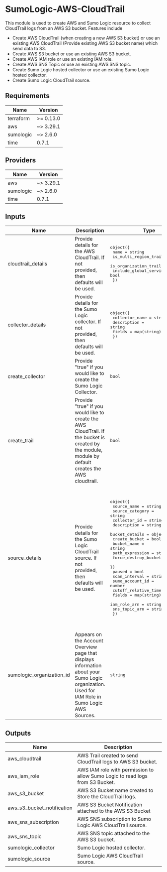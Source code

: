 # SumoLogic-AWS-CloudTrail

This module is used to create AWS and Sumo Logic resource to collect CloudTrail logs from an AWS S3 bucket. Features include
- Create AWS CloudTrail (when creating a new AWS S3 bucket) or use an existing AWS CloudTrail (Provide existing AWS S3 bucket name) which send data to S3.
- Create AWS S3 bucket or use an existing AWS S3 bucket.
- Create AWS IAM role or use an existing IAM role.
- Create AWS SNS Topic or use an existing AWS SNS topic.
- Create Sumo Logic hosted collector or use an existing Sumo Logic hosted collector.
- Create Sumo Logic CloudTrail source.

## Requirements

| Name | Version |
|------|---------|
| terraform | >= 0.13.0 |
| aws | ~> 3.29.1 |
| sumologic | ~> 2.6.0 |
| time | 0.7.1 |

## Providers

| Name | Version |
|------|---------|
| aws | ~> 3.29.1 |
| sumologic | ~> 2.6.0 |
| time | 0.7.1 |

## Inputs

| Name | Description | Type | Default | Required |
|------|-------------|------|---------|:--------:|
| cloudtrail\_details | Provide details for the AWS CloudTrail. If not provided, then defaults will be used. | <pre>object({<br>    name                          = string<br>    is_multi_region_trail         = bool<br>    is_organization_trail         = bool<br>    include_global_service_events = bool<br>  })</pre> | <pre>{<br>  "include_global_service_events": false,<br>  "is_multi_region_trail": false,<br>  "is_organization_trail": false,<br>  "name": "SumoLogic-Terraform-CloudTrail"<br>}</pre> | no |
| collector\_details | Provide details for the Sumo Logic collector. If not provided, then defaults will be used. | <pre>object({<br>    collector_name = string<br>    description    = string<br>    fields         = map(string)<br>  })</pre> | <pre>{<br>  "collector_name": "SumoLogic CloudTrail Collector <AWS Account Id>",<br>  "description": "This collector is created using Sumo Logic terraform AWS cloudtrail module to collect AWS cloudtrail logs.",<br>  "fields": {}<br>}</pre> | no |
| create\_collector | Provide "true" if you would like to create the Sumo Logic Collector. | `bool` | n/a | yes |
| create\_trail | Provide "true" if you would like to create the AWS CloudTrail. If the bucket is created by the module, module by default creates the AWS cloudtrail. | `bool` | n/a | yes |
| source\_details | Provide details for the Sumo Logic CloudTrail source. If not provided, then defaults will be used. | <pre>object({<br>    source_name     = string<br>    source_category = string<br>    collector_id    = string<br>    description     = string<br>    bucket_details = object({<br>      create_bucket        = bool<br>      bucket_name          = string<br>      path_expression      = string<br>      force_destroy_bucket = bool<br>    })<br>    paused               = bool<br>    scan_interval        = string<br>    sumo_account_id      = number<br>    cutoff_relative_time = string<br>    fields               = map(string)<br>    iam_role_arn         = string<br>    sns_topic_arn        = string<br>  })</pre> | <pre>{<br>  "bucket_details": {<br>    "bucket_name": "cloudtrail-logs-accountid-region",<br>    "create_bucket": true,<br>    "force_destroy_bucket": true,<br>    "path_expression": "AWSLogs/<ACCOUNT-ID>/CloudTrail/<REGION-NAME>/*"<br>  },<br>  "collector_id": "",<br>  "cutoff_relative_time": "-1d",<br>  "description": "This source is created using Sumo Logic terraform AWS cloudtrail module to collect AWS cloudtrail logs.",<br>  "fields": {},<br>  "iam_role_arn": "",<br>  "paused": false,<br>  "scan_interval": 300000,<br>  "sns_topic_arn": "",<br>  "source_category": "Labs/aws/cloudtrail",<br>  "source_name": "CloudTrail Source",<br>  "sumo_account_id": 926226587429<br>}</pre> | no |
| sumologic\_organization\_id | Appears on the Account Overview page that displays information about your Sumo Logic organization. Used for IAM Role in Sumo Logic AWS Sources. | `string` | n/a | yes |

## Outputs

| Name | Description |
|------|-------------|
| aws\_cloudtrail | AWS Trail created to send CloudTrail logs to AWS S3 bucket. |
| aws\_iam\_role | AWS IAM role with permission to allow Sumo Logic to read logs from S3 Bucket. |
| aws\_s3\_bucket | AWS S3 Bucket name created to Store the CloudTrail logs. |
| aws\_s3\_bucket\_notification | AWS S3 Bucket Notification attached to the AWS S3 Bucket |
| aws\_sns\_subscription | AWS SNS subscription to Sumo Logic AWS CloudTrail source. |
| aws\_sns\_topic | AWS SNS topic attached to the AWS S3 bucket. |
| sumologic\_collector | Sumo Logic hosted collector. |
| sumologic\_source | Sumo Logic AWS CloudTrail source. |
